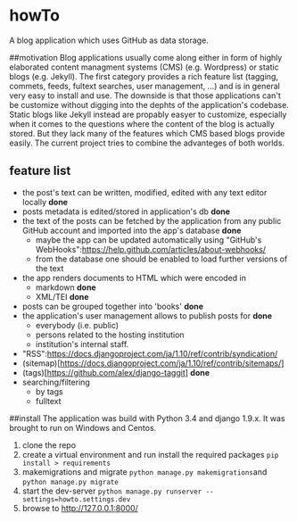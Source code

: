 # howTo
A blog application which uses GitHub as data storage.

##motivation 
Blog applications usually come along either in form of highly elaborated content managment systems (CMS) (e.g. Wordpress) or static blogs (e.g. Jekyll). The first category provides a rich feature list (tagging, commets, feeds, fultext searches, user management, ...) and is in general very easy to install and use. The downside is that those applications can't be customize without digging into the dephts of the application's codebase. 
Static blogs like Jekyll instead are propably easyer to customize, especially when it comes to the questions where the content of the blog is actually stored. But they lack many of the features which CMS based blogs provide easily.
The current project tries to combine the advanteges of both worlds. 

## feature list
* the post's text can be written, modified, edited with any text editor locally **done**
* posts metadata is edited/stored in application's db **done**
* the text of the posts can be fetched by the application from any public GitHub account and imported into the app's database **done**
    * maybe the app can be updated automatically using "GitHub's WebHooks":https://help.github.com/articles/about-webhooks/
    * from the database one should be enabled to load further versions of the text
* the app renders documents to HTML which were encoded in 
    * markdown **done**
    * XML/TEI **done**
* posts can be grouped together into 'books' **done**
* the application's user management allows to publish posts for **done**
    * everybody (i.e. public)
    * persons related to the hosting institution
    * institution's internal staff. 
* "RSS":https://docs.djangoproject.com/ja/1.10/ref/contrib/syndication/
* (sitemap)[https://docs.djangoproject.com/ja/1.10/ref/contrib/sitemaps/]
* (tags)[https://github.com/alex/django-taggit] **done**
* searching/filtering
    * by tags
    * fulltext

##install
The application was build with Python 3.4 and django 1.9.x. It was brought to run on Windows and Centos.

1. clone the repo
2. create a virtual environment and run install the required packages `pip install > requirements`
3. makemigrations and migrate `python manage.py makemigrations`and `python manage.py migrate`
4. start the dev-server `python manage.py runserver --settings=howto.settings.dev`
5. browse to http://127.0.0.1:8000/